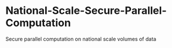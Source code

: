 # National-Scale-Secure-Parallel-Computation
Secure parallel computation on national scale volumes of data
